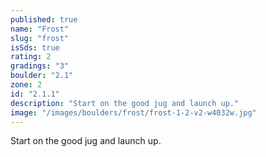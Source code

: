 ```yaml
---
published: true
name: "Frost"
slug: "frost"
isSds: true
rating: 2
gradings: "3"
boulder: "2.1"
zone: 2
id: "2.1.1"
description: "Start on the good jug and launch up."
image: "/images/boulders/frost/frost-1-2-v2-w4032w.jpg"
---
```


Start on the good jug and launch up.
